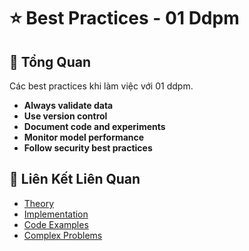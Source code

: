 # ⭐ Best Practices - 01 Ddpm

## 🎯 Tổng Quan

Các best practices khi làm việc với 01 ddpm.

- **Always validate data**
- **Use version control**
- **Document code and experiments**
- **Monitor model performance**
- **Follow security best practices**

## 🔗 Liên Kết Liên Quan

- [Theory](./THEORY_01_ddpm.md)
- [Implementation](./IMPLEMENTATION_01_ddpm.md)
- [Code Examples](./CODE_EXAMPLES_01_ddpm.md)
- [Complex Problems](./COMPLEX_PROBLEMS.md)
